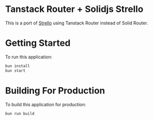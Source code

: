 # Tanstack Router + Solidjs Strello
This is a port of [Strello](https://github.com/solidjs-community/strello) using Tanstack Router instead of Solid Router.

# Getting Started

To run this application:

```bash
bun install
bun start
```

# Building For Production

To build this application for production:

```bash
bun run build
```
